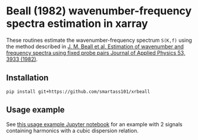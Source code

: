 # Beall (1982) wavenumber-frequency spectra estimation in xarray

These routines estimate the wavenumber-frequency spectrum `S(K,f)` using  the method described in [J. M. Beall et al, Estimation of wavenumber and frequency spectra using fixed probe pairs
Journal of Applied Physics 53, 3933 (1982)](https://doi.org/10.1063/1.331279).


## Installation

    pip install git+https://github.com/smartass101/xrbeall

## Usage example

See [this usage example Jupyter notebook](./usage_example.ipynb) for an example with 2 signals containing harmonics with a cubic dispersion relation.

